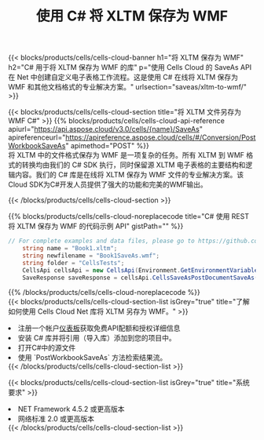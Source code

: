 ﻿---
title: 使用 C# 将 XLTM 保存为 WMF
description: 利用Aspose.Cells Cloud SDK for C#将XLTM格式文件保存为WMF格式文件。
kwords: Excel, Save XLTM as WMF, REST, C#
howto: How to save XLTM as WMF using Aspose.Cells Cloud C# library.
---
{{< blocks/products/cells/cells-cloud-banner h1="将 XLTM 保存为 WMF" h2="C# 用于将 XLTM 保存为 WMF 的库" p="使用 Cells Cloud 的 SaveAs API 在 Net 中创建自定义电子表格工作流程。这是使用 C# 在线将 XLTM 保存为 WMF 和其他文档格式的专业解决方案。" urlsection="saveas/xltm-to-wmf/" >}}

{{< blocks/products/cells/cells-cloud-section title="将 XLTM 文件另存为 WMF C#" >}}
{{% blocks/products/cells/cells-cloud-api-reference apiurl="https://api.aspose.cloud/v3.0/cells/{name}/SaveAs" apireferenceurl="https://apireference.aspose.cloud/cells/#/Conversion/PostWorkbookSaveAs" apimethod="POST" %}}
<br/>
将 XLTM 中的文件格式保存为 WMF 是一项复杂的任务。所有 XLTM 到 WMF 格式的转换均由我们的 C# SDK 执行，同时保留源 XLTM 电子表格的主要结构和逻辑内容。我们的 C# 库是在线将 XLTM 保存为 WMF 文件的专业解决方案。该Cloud SDK为C#开发人员提供了强大的功能和完美的WMF输出。

{{< /blocks/products/cells/cells-cloud-section >}}

{{% blocks/products/cells/cells-cloud-noreplacecode title="C# 使用 REST 将 XLTM 保存为 WMF 的代码示例 API" gistPath="" %}}
  
```cs
// For complete examples and data files, please go to https://github.com/aspose-cells-cloud/aspose-cells-cloud-dotnet/
    string name = "Book1.xltm";
    string newfilename = "Book1SaveAs.wmf";
    string folder = "CellsTests";
    CellsApi cellsApi = new CellsApi(Environment.GetEnvironmentVariable("ProductClientId"), Environment.GetEnvironmentVariable("ProductClientSecret"));
    SaveResponse saveResponse = cellsApi.CellsSaveAsPostDocumentSaveAs(name, null, newfilename, null,null,folder);
```
  
{{% /blocks/products/cells/cells-cloud-noreplacecode %}}
<br/>
{{< blocks/products/cells/cells-cloud-section-list isGrey="true" title="了解如何使用 Cells Cloud Net 库将 XLTM 另存为 WMF。" >}}
<li>注册一个帐户<a href="https://dashboard.aspose.cloud/">仪表板</a>获取免费API配额和授权详细信息</li>
<li>安装 C# 库并将引用（导入库）添加到您的项目中。</li>
<li>打开C#中的源文件</li>
<li>使用 `PostWorkbookSaveAs` 方法检索结果流。</li>
{{< /blocks/products/cells/cells-cloud-section-list >}}

{{< blocks/products/cells/cells-cloud-section-list isGrey="true" title="系统要求" >}}
<li>NET Framework 4.5.2 或更高版本</li>
<li>网络标准 2.0 或更高版本</li>
{{< /blocks/products/cells/cells-cloud-section-list >}}
